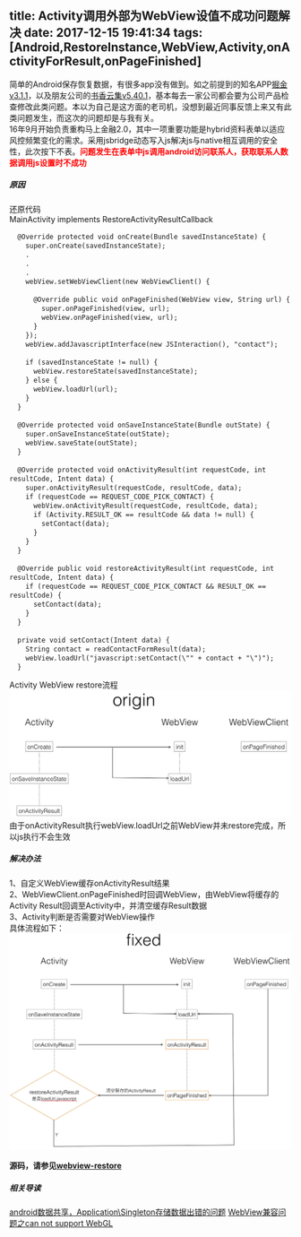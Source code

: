 title: Activity调用外部为WebView设值不成功问题解决
date: 2017-12-15 19:41:34
tags: [Android,RestoreInstance,WebView,Activity,onActivityForResult,onPageFinished]
---
简单的Android保存恢复数据，有很多app没有做到。如之前提到的知名APP[掘金v3.1.1](https://juejin.im/)，以及朋友公司的[书香云集v5.40.1](http://www.sxyj.net/)，基本每去一家公司都会要为公司产品检查修改此类问题。本以为自己是这方面的老司机，没想到最近同事反馈上来又有此类问题发生，而这次的问题却是与我有关。  
16年9月开始负责重构马上金融2.0，其中一项重要功能是hybrid资料表单以适应风控频繁变化的需求。采用jsbridge动态写入js解决js与native相互调用的安全性，此次按下不表。<font color="red">**问题发生在表单中js调用android访问联系人，获取联系人数据调用js设置时不成功**</font>  

##### 原因  
还原代码  
MainActivity  implements RestoreActivityResultCallback   
<!--more-->

```
  @Override protected void onCreate(Bundle savedInstanceState) {
    super.onCreate(savedInstanceState);
	.
	.
	.
    webView.setWebViewClient(new WebViewClient() {

      @Override public void onPageFinished(WebView view, String url) {
        super.onPageFinished(view, url);
        webView.onPageFinished(view, url);
      }
    });
    webView.addJavascriptInterface(new JSInteraction(), "contact");

    if (savedInstanceState != null) {
      webView.restoreState(savedInstanceState);
    } else {
      webView.loadUrl(url);
    }
  }
  
  @Override protected void onSaveInstanceState(Bundle outState) {
    super.onSaveInstanceState(outState);
    webView.saveState(outState);
  }

  @Override protected void onActivityResult(int requestCode, int resultCode, Intent data) {
    super.onActivityResult(requestCode, resultCode, data);
    if (requestCode == REQUEST_CODE_PICK_CONTACT) {
      webView.onActivityResult(requestCode, resultCode, data);
      if (Activity.RESULT_OK == resultCode && data != null) {
        setContact(data);
      }
    }
  }

  @Override public void restoreActivityResult(int requestCode, int resultCode, Intent data) {
    if (requestCode == REQUEST_CODE_PICK_CONTACT && RESULT_OK == resultCode) {
      setContact(data);
    }
  }

  private void setContact(Intent data) {
    String contact = readContactFormResult(data);
    webView.loadUrl("javascript:setContact(\"" + contact + "\")");
  }
```

Activity WebView restore流程  
![Activity WebView restore](/css/images/20171219_activity_webview_restore.jpeg)  
由于onActivityResult执行webView.loadUrl之前WebView并未restore完成，所以js执行不会生效  

##### 解决办法  
1、自定义WebView缓存onActivityResult结果  
2、WebViewClient.onPageFinished时回调WebView，由WebView将缓存的Activity Result回调至Activity中，并清空缓存Result数据  
3、Activity判断是否需要对WebView操作  
具体流程如下：  
![webview-restore](/css/images/20171219_activity_webview_restore_fixed.jpeg)   

**源码，请参见[webview-restore](https://github.com/2tu/webview-restore)**

##### 相关导读  
[android数据共享，Application\Singleton存储数据出错的问题](/2016/05/14/android-data-store/)
[WebView兼容问题之can not support WebGL](/2017/12/18/WebView-can-not-support-WebGL/)